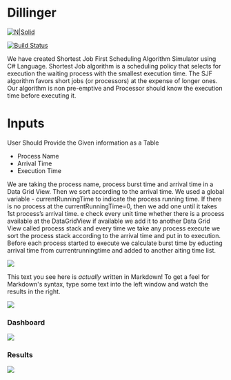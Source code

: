 # Dillinger

[![N|Solid](https://cldup.com/dTxpPi9lDf.thumb.png)](https://nodesource.com/products/nsolid)

[![Build Status](https://travis-ci.org/joemccann/dillinger.svg?branch=master)](https://travis-ci.org/joemccann/dillinger)

We have created Shortest Job First Scheduling Algorithm Simulator using C# Language. Shortest Job algorithm is a scheduling policy that selects for execution the waiting process with the smallest execution time. The SJF algorithm favors short jobs (or processors) at the expense of longer ones. Our algorithm is non pre-emptive and Processor should know the execution time before executing it.

# Inputs
User Should Provide the Given information as a Table
- Process Name
-  Arrival Time
- Execution Time


We are taking the process name, process burst time and arrival time in a Data Grid View. Then we sort according to the arrival time. We used a global variable - currentRunningTime to indicate the process running time. If there is no process at the currentRunningTime=0, then we add one until it takes 1st process’s arrival time. e check every unit time whether there is a process available at the DataGridView if available we add it to another Data Grid View called process stack and every time we take any process execute we sort the process stack according to the arrival time and put in to execution. Before each process started to execute we calculate burst time by educting arrival time from currentrunningtime and added to another aiting time list.

![](http://4.bp.blogspot.com/-dAlfXVeCBAU/XJR9u99Ct8I/AAAAAAAAKY4/R6b5I10OTrkyJvRE9ugWGtMnphYR_8YKgCK4BGAYYCw/s640/Screenshot%2Bfrom%2B2019-03-22%2B11-42-56.png)

This text you see here is *actually* written in Markdown! To get a feel for Markdown's syntax, type some text into the left window and watch the results in the right.

![](http://4.bp.blogspot.com/-dAlfXVeCBAU/XJR9u99Ct8I/AAAAAAAAKY4/R6b5I10OTrkyJvRE9ugWGtMnphYR_8YKgCK4BGAYYCw/s640/Screenshot%2Bfrom%2B2019-03-22%2B11-42-56.png)

### Dashboard
![](http://1.bp.blogspot.com/-OBUGXAVpmss/XJR9691TVmI/AAAAAAAAKZI/wI12xaVx_3kC9x-rI8rPSBOg65_VPXG-wCK4BGAYYCw/s400/Screenshot%2Bfrom%2B2019-03-22%2B11-42-48.png)

### Results
![](http://2.bp.blogspot.com/-ECyghdZ5YKI/XJR9wNBXKzI/AAAAAAAAKZA/1Uo8m9bTsGobtwmcLmUGEMJvd0U9LtNzgCK4BGAYYCw/s400/Screenshot%2Bfrom%2B2019-03-22%2B11-43-02.png)



